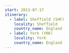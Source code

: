 ```yaml
---
start: 2013-07-17
itinerary:
  - label: Sheffield (SHF)
    locality: Sheffield
    country_name: England
  - label: York (YRK)
    locality: York
    country_name: England
---
```

